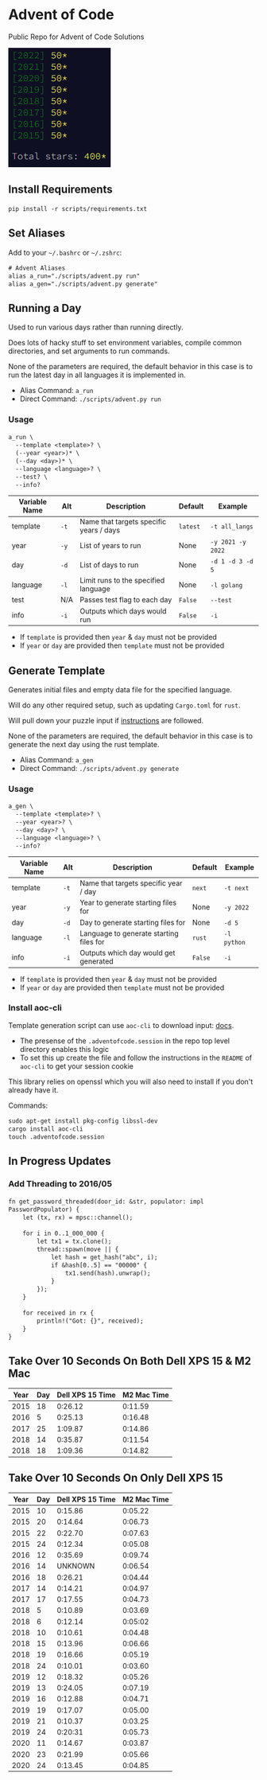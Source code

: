 # Advent of Code

Public Repo for Advent of Code Solutions

![Years Completed](advent-completed.png)

## Install Requirements

```
pip install -r scripts/requirements.txt
```

## Set Aliases

Add to your `~/.bashrc` or `~/.zshrc`:

```
# Advent Aliases
alias a_run="./scripts/advent.py run"
alias a_gen="./scripts/advent.py generate"
```

## Running a Day

Used to run various days rather than running directly.

Does lots of hacky stuff to set environment variables, compile common directories,
and set arguments to run commands.

None of the parameters are required, the default behavior in this case is to run the
latest day in all languages it is implemented in.

- Alias Command: `a_run`
- Direct Command: `./scripts/advent.py run`

### Usage

```
a_run \
  --template <template>? \
  (--year <year>)* \
  (--day <day>)* \
  --language <language>? \
  --test? \
  --info?
```

| Variable Name | Alt  | Description                             | Default  | Example           |
| ------------- | ---- | --------------------------------------- | -------- | ----------------- |
| template      | `-t` | Name that targets specific years / days | `latest` | `-t all_langs`    |
| year          | `-y` | List of years to run                    | None     | `-y 2021 -y 2022` |
| day           | `-d` | List of days to run                     | None     | `-d 1 -d 3 -d 5`  |
| language      | `-l` | Limit runs to the specified language    | None     | `-l golang`       |
| test          | N/A  | Passes test flag to each day            | `False`  | `--test`          |
| info          | `-i` | Outputs which days would run            | `False`  | `-i`              |

- If `template` is provided then `year` & `day` must not be provided
- If `year` or `day` are provided then `template` must not be provided

## Generate Template

Generates initial files and empty data file for the specified language.

Will do any other required setup, such as updating `Cargo.toml` for `rust`.

Will pull down your puzzle input if [instructions](##install-aoc-cli) are followed.

None of the parameters are required, the default behavior in this case is to generate the
next day using the rust template.

- Alias Command: `a_gen`
- Direct Command: `./scripts/advent.py generate`

### Usage

```
a_gen \
  --template <template>? \
  --year <year>? \
  --day <day>? \
  --language <language>? \
  --info?
```

| Variable Name | Alt  | Description                             | Default | Example     |
| ------------- | ---- | --------------------------------------- | ------- | ----------- |
| template      | `-t` | Name that targets specific year / day   | `next`  | `-t next`   |
| year          | `-y` | Year to generate starting files for     | None    | `-y 2022`   |
| day           | `-d` | Day to generate starting files for      | None    | `-d 5`      |
| language      | `-l` | Language to generate starting files for | `rust`  | `-l python` |
| info          | `-i` | Outputs which day would get generated   | `False` | `-i`        |

- If `template` is provided then `year` & `day` must not be provided
- If `year` or `day` are provided then `template` must not be provided

### Install aoc-cli

Template generation script can use `aoc-cli` to download input: [docs](https://github.com/scarvalhojr/aoc-cli).

- The presense of the `.adventofcode.session` in the repo top level directory enables this logic
- To set this up create the file and follow the instructions in the `README` of `aoc-cli` to get your session cookie

This library relies on openssl which you will also need to install if you don't already have it.

Commands:

```
sudo apt-get install pkg-config libssl-dev
cargo install aoc-cli
touch .adventofcode.session
```

## In Progress Updates

### Add Threading to 2016/05

```
fn get_password_threaded(door_id: &str, populator: impl PasswordPopulator) {
    let (tx, rx) = mpsc::channel();

    for i in 0..1_000_000 {
        let tx1 = tx.clone();
        thread::spawn(move || {
            let hash = get_hash("abc", i);
            if &hash[0..5] == "00000" {
                tx1.send(hash).unwrap();
            }
        });
    }

    for received in rx {
        println!("Got: {}", received);
    }
}
```

## Take Over 10 Seconds On Both Dell XPS 15 & M2 Mac

| Year | Day | Dell XPS 15 Time | M2 Mac Time |
| ---- | --- | ---------------- | ----------- |
| 2015 | 18  | 0:26.12          | 0:11.59     |
| 2016 | 5   | 0:25.13          | 0:16.48     |
| 2017 | 25  | 1:09.87          | 0:14.86     |
| 2018 | 14  | 0:35.87          | 0:11.54     |
| 2018 | 18  | 1:09.36          | 0:14.82     |

## Take Over 10 Seconds On Only Dell XPS 15

| Year | Day | Dell XPS 15 Time | M2 Mac Time |
| ---- | --- | ---------------- | ----------- |
| 2015 | 10  | 0:15.86          | 0:05.22     |
| 2015 | 20  | 0:14.64          | 0:06.73     |
| 2015 | 22  | 0:22.70          | 0:07.63     |
| 2015 | 24  | 0:12.34          | 0:05.08     |
| 2016 | 12  | 0:35.69          | 0:09.74     |
| 2016 | 14  | UNKNOWN          | 0:06.54     |
| 2016 | 18  | 0:26.21          | 0:04.44     |
| 2017 | 14  | 0:14.21          | 0:04.97     |
| 2017 | 17  | 0:17.55          | 0:04.73     |
| 2018 | 5   | 0:10.89          | 0:03.69     |
| 2018 | 6   | 0:12.14          | 0:05:02     |
| 2018 | 10  | 0:10.61          | 0:04.48     |
| 2018 | 15  | 0:13.96          | 0:06.66     |
| 2018 | 19  | 0:16.66          | 0:05.19     |
| 2018 | 24  | 0:10.01          | 0:03.60     |
| 2019 | 12  | 0:18.32          | 0:05.26     |
| 2019 | 13  | 0:24.05          | 0:07.19     |
| 2019 | 16  | 0:12.88          | 0:04.71     |
| 2019 | 19  | 0:17.07          | 0:05.00     |
| 2019 | 21  | 0:10.37          | 0:03.25     |
| 2019 | 24  | 0:20:31          | 0:05.73     |
| 2020 | 11  | 0:14.67          | 0:03.87     |
| 2020 | 23  | 0:21.99          | 0:05.66     |
| 2020 | 24  | 0:13.45          | 0:04.85     |
